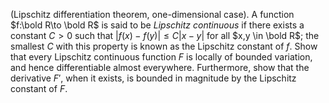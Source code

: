 (Lipschitz differentiation theorem, one-dimensional case). A function $f:\bold R\to \bold R$ is said to be $Lipschitz\ continuous$ if there exists a constant $C>0$ such that $|f(x)-f(y)|\le C |x-y|$ for all $x,y \in \bold R$; the smallest $C$ with this property is known as the Lipschitz constant of $f$. Show that every Lipschitz continuous function $F$ is locally of bounded variation, and hence differentiable almost everywhere. Furthermore, show that the derivative $F'$, when it exists, is bounded in magnitude by the Lipschitz constant of $F$.